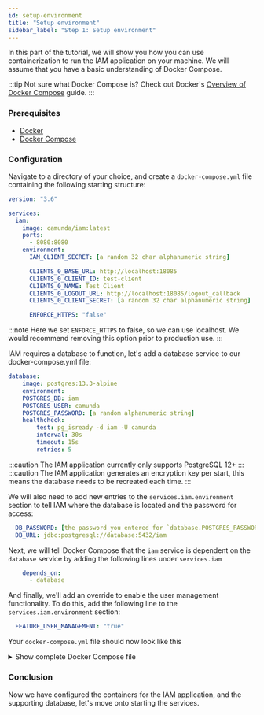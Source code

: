 ```yaml
---
id: setup-environment
title: "Setup environment"
sidebar_label: "Step 1: Setup environment"
---
```


In this part of the tutorial, we will show you how you can use containerization to run the IAM application on your machine. We will assume that you 
have a basic understanding of Docker Compose. 

:::tip
Not sure what Docker Compose is? Check out Docker's [Overview of Docker Compose](https://docs.docker.com/compose/) guide.
:::

### Prerequisites
- [Docker](https://docs.docker.com/get-docker/)
- [Docker Compose](https://docs.docker.com/compose/install/)

### Configuration
Navigate to a directory of your choice, and create a `docker-compose.yml` file containing the following starting structure:

```yaml
version: "3.6"

services:
  iam:
    image: camunda/iam:latest
    ports:
      - 8080:8080
    environment:
      IAM_CLIENT_SECRET: [a random 32 char alphanumeric string]

      CLIENTS_0_BASE_URL: http://localhost:18085
      CLIENTS_0_CLIENT_ID: test-client
      CLIENTS_0_NAME: Test Client
      CLIENTS_0_LOGOUT_URL: http://localhost:18085/logout_callback
      CLIENTS_0_CLIENT_SECRET: [a random 32 char alphanumeric string]

      ENFORCE_HTTPS: "false"
```

:::note
Here we set `ENFORCE_HTTPS` to false, so we can use localhost. We would recommend removing this option prior to production use.
:::

IAM requires a database to function, let's add a database service to our docker-compose.yml file:

```yaml
database:
    image: postgres:13.3-alpine
    environment:
    POSTGRES_DB: iam
    POSTGRES_USER: camunda
    POSTGRES_PASSWORD: [a random alphanumeric string]
    healthcheck:
        test: pg_isready -d iam -U camunda
        interval: 30s
        timeout: 15s
        retries: 5
```

:::caution
The IAM application currently only supports PostgreSQL 12+
:::
:::caution
The IAM application generates an encryption key per start, this means the database needs to be recreated each time.
:::

We will also need to add new entries to the `services.iam.environment` section to tell IAM where the database is located and the password for access:

```yaml
  DB_PASSWORD: [the password you entered for `database.POSTGRES_PASSWORD`]
  DB_URL: jdbc:postgresql://database:5432/iam
```

Next, we will tell Docker Compose that the `iam` service is dependent on the `database` service by adding the following lines under `services.iam`

```yaml
    depends_on:
      - database
```

And finally, we'll add an override to enable the user management functionality. To do this, add the following line to the `services.iam.environment` section:

```yaml
  FEATURE_USER_MANAGEMENT: "true"
```

Your `docker-compose.yml` file should now look like this

<details><summary>Show complete Docker Compose file</summary>

```yaml
version: "3.6"

services:
  application:
    image: camunda/iam:latest
    depends_on:
      - database
    ports:
      - 8080:8080
    environment:
      IAM_CLIENT_SECRET: [a random 32 char alphanumeric string]

      CLIENTS_0_BASE_URL: http://localhost:18085
      CLIENTS_0_CLIENT_ID: test-client
      CLIENTS_0_NAME: Test Client
      CLIENTS_0_LOGOUT_URL: http://localhost:18085/logout_callback
      CLIENTS_0_CLIENT_SECRET: [a random 32 char alphanumeric string]

      FEATURE_USER_MANAGEMENT: "true"
      ENFORCE_HTTPS: "false"

      DB_URL: jdbc:postgresql://database:5432/iam
      DB_PASSWORD: [the password you entered for `database.POSTGRES_PASSWORD`]

  database:
    image: postgres:13.3-alpine
    environment:
      POSTGRES_DB: iam
      POSTGRES_USER: camunda
      POSTGRES_PASSWORD: [a random alphanumeric string]
    healthcheck:
      test: pg_isready -d iam -U camunda
      interval: 30s
      timeout: 15s
      retries: 5

```
</details>

### Conclusion
Now we have configured the containers for the IAM application, and the supporting database, let's move onto starting the services.
